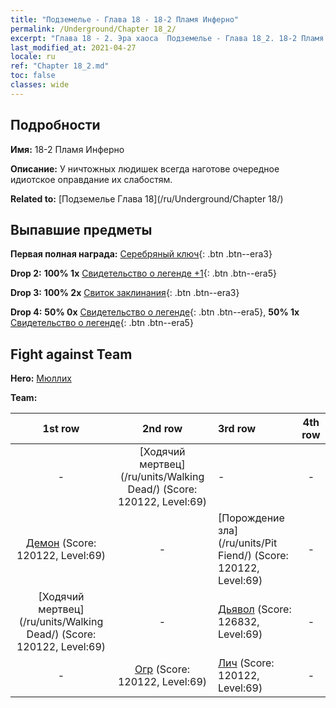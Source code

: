 ```yaml
---
title: "Подземелье - Глава 18 - 18-2 Пламя Инферно"
permalink: /Underground/Chapter 18_2/
excerpt: "Глава 18 - 2. Эра хаоса  Подземелье - Глава 18_2. 18-2 Пламя Инферно"
last_modified_at: 2021-04-27
locale: ru
ref: "Chapter 18_2.md"
toc: false
classes: wide
---
```


## Подробности

 **Имя:** 18-2 Пламя Инферно

 **Описание:** У ничтожных людишек всегда наготове очередное идиотское оправдание их слабостям.

 **Related to:** [Подземелье Глава 18](/ru/Underground/Chapter 18/)

## Выпавшие предметы

 **Первая полная награда:** [Серебряный ключ](/ItemsRU/con_693/){: .btn .btn--era3}

 **Drop 2:** **100% 1x** [Свидетельство о легенде +1](/ItemsRU/mat_74/){: .btn .btn--era5}

 **Drop 3:** **100% 2x** [Свиток заклинания](/ItemsRU/con_694/){: .btn .btn--era3}

 **Drop 4:** **50% 0x** [Свидетельство о легенде](/ItemsRU/mat_67/){: .btn .btn--era5}, **50% 1x** [Свидетельство о легенде](/ItemsRU/mat_67/){: .btn .btn--era5}


## Fight against Team
 **Hero:** [Мюллих](/ru/heroes/Mullich/)

 **Team:**


  | 1st row | 2nd row | 3rd row | 4th row |
  |:----:|:----:|:----|:----:|
  | - | [Ходячий мертвец](/ru/units/Walking Dead/) (Score: 120122, Level:69)  | - | - |
  | [Демон](/ru/units/Demon/) (Score: 120122, Level:69)  | - | [Порождение зла](/ru/units/Pit Fiend/) (Score: 120122, Level:69)  | - |
  | [Ходячий мертвец](/ru/units/Walking Dead/) (Score: 120122, Level:69)  | - | [Дьявол](/ru/units/Devil/) (Score: 126832, Level:69)  | - |
  | - | [Огр](/ru/units/Ogre/) (Score: 120122, Level:69)  | [Лич](/ru/units/Lich/) (Score: 120122, Level:69)  | - |


